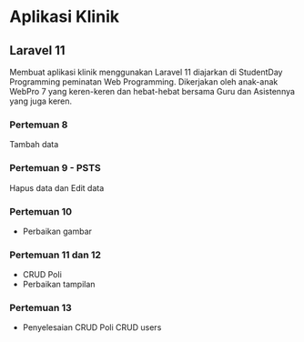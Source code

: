 # Aplikasi Klinik

## Laravel 11

Membuat aplikasi klinik menggunakan Laravel 11 diajarkan di StudentDay Programming peminatan Web Programming. Dikerjakan oleh anak-anak WebPro 7 yang keren-keren dan hebat-hebat bersama Guru dan Asistennya yang juga keren.

### Pertemuan 8
Tambah data

### Pertemuan 9 - PSTS
Hapus data dan Edit data

### Pertemuan 10
- Perbaikan gambar

### Pertemuan 11 dan 12
- CRUD Poli
- Perbaikan tampilan

### Pertemuan 13
- Penyelesaian CRUD Poli
CRUD users